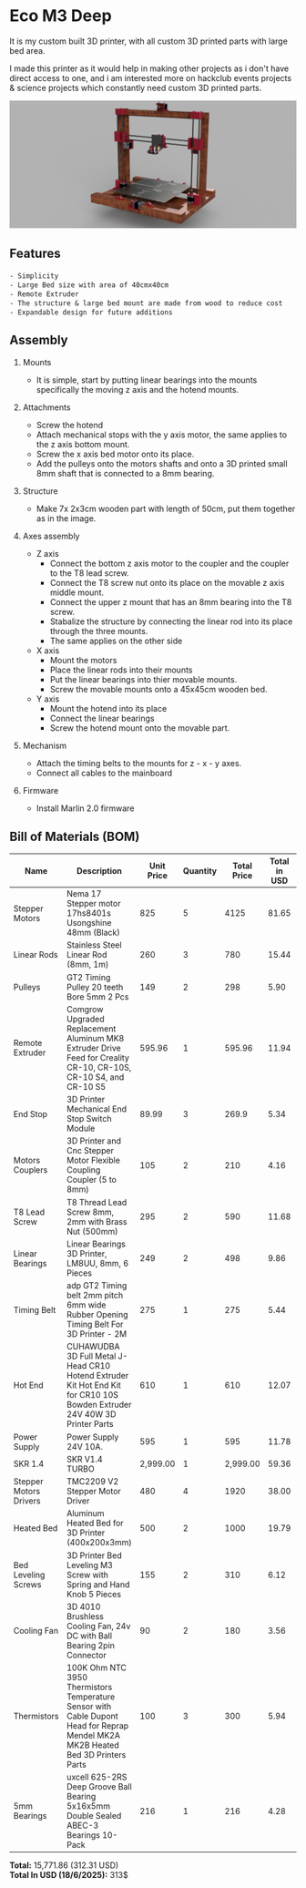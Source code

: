 # Eco M3 Deep
It is my custom built 3D printer, with all custom 3D printed parts with large bed area.

I made this printer as it would help in making other projects as i don't have direct access to one, and i am interested more on hackclub events projects & science projects which constantly need custom 3D printed parts.

![The Printer](./Rendered/ThePrinter.png)

## Features 
    - Simplicity
    - Large Bed size with area of 40cmx40cm
    - Remote Extruder
    - The structure & large bed mount are made from wood to reduce cost
    - Expandable design for future additions

## Assembly
1. Mounts 

    - It is simple, start by putting linear bearings into the mounts specifically the moving z axis and the hotend mounts. 
2. Attachments
    -  Screw the hotend
    - Attach mechanical stops with the y axis motor, the same applies to the z axis bottom mount.
    - Screw the x axis bed motor onto its place.
    - Add the pulleys onto the motors shafts and onto a 3D printed small 8mm shaft that is connected to a 8mm bearing.
3. Structure
    - Make 7x 2x3cm wooden part with length of 50cm, put them together as in the image.
4. Axes assembly
    - Z axis
        - Connect the bottom z axis motor to the coupler and the coupler to the T8 lead screw.
        - Connect the T8 screw nut onto its place on the movable z axis middle mount.
        - Connect the upper z mount that has an 8mm bearing into the T8 screw.
        - Stabalize the structure by connecting the linear rod into its place through the three mounts.
        - The same applies on the other side
    - X axis
        - Mount the motors
        - Place the linear rods into their mounts 
        - Put the linear bearings into thier movable mounts.
        - Screw the movable mounts onto a 45x45cm wooden bed.
    - Y axis
        - Mount the hotend into its place
        - Connect the linear bearings
        - Screw the hotend mount onto the movable part.
5. Mechanism
    - Attach the timing belts to the mounts for z - x - y axes.
    - Connect all cables to the mainboard
6. Firmware
    - Install Marlin 2.0 firmware

## Bill of Materials (BOM)

| Name                     | Description                                                                 | Unit Price | Quantity | Total Price | Total in USD | Link |
|--------------------------|-----------------------------------------------------------------------------|------------|----------|-------------|--------------|------|
| Stepper Motors           | Nema 17 Stepper motor 17hs8401s Usongshine 48mm (Black)                    | 825        | 5        | 4125        | 81.65        | [Link](https://www.amazon.eg/-/en/gp/product/B0969CFKLM/ref=ox_sc_act_title_1?smid=A26I4OU0GDWZ7W&psc=1) |
| Linear Rods              | Stainless Steel Linear Rod (8mm, 1m)                                        | 260        | 3        | 780         | 15.44        | [Link](https://www.amazon.eg/-/en/gp/product/B09Z3QJF1P/ref=ox_sc_act_title_2?smid=A3G2ZVUBEERR0N&psc=1) |
| Pulleys                  | GT2 Timing Pulley 20 teeth Bore 5mm 2 Pcs                                   | 149        | 2        | 298         | 5.90         | [Link](https://www.amazon.eg/-/en/gp/product/B0969JNT3G/ref=ox_sc_act_title_2?smid=A26I4OU0GDWZ7W&psc=1) |
| Remote Extruder          | Comgrow Upgraded Replacement Aluminum MK8 Extruder Drive Feed for Creality CR-10, CR-10S, CR-10 S4, and CR-10 S5 | 595.96     | 1        | 595.96      | 11.94        | [Link](https://www.amazon.eg/-/en/gp/product/B07BBPFFVD/ref=ox_sc_act_title_1?smid=A22MDF17B7GE04&psc=1) |
| End Stop                 | 3D Printer Mechanical End Stop Switch Module                                | 89.99      | 3        | 269.9       | 5.34         | [Link](https://www.amazon.eg/-/en/gp/product/B0968R6TJ8/ref=ox_sc_act_title_5?smid=A1G5VPUVPXBMQ6&psc=1) |
| Motors Couplers          | 3D Printer and Cnc Stepper Motor Flexible Coupling Coupler (5 to 8mm)       | 105        | 2        | 210         | 4.16         | [Link](https://www.amazon.eg/-/en/gp/product/B0968ZBB2J/ref=ox_sc_act_title_6?smid=A26I4OU0GDWZ7W&psc=1) |
| T8 Lead Screw            | T8 Thread Lead Screw 8mm, 2mm with Brass Nut (500mm)                       | 295        | 2        | 590         | 11.68        | [Link](https://www.amazon.eg/-/en/gp/product/B0969HF39S/ref=ox_sc_act_title_7?smid=A22MDF17B7GE04&psc=1) |
| Linear Bearings          | Linear Bearings 3D Printer, LM8UU, 8mm, 6 Pieces                           | 249        | 2        | 498         | 9.86         | [Link](https://www.amazon.eg/-/en/gp/product/B0968Y5C94/ref=ox_sc_act_title_8?smid=A3HOVOH12T9VII&psc=1) |
| Timing Belt              | adp GT2 Timing belt 2mm pitch 6mm wide Rubber Opening Timing Belt For 3D Printer - 2M | 275        | 1        | 275         | 5.44         | [Link](https://www.amazon.eg/-/en/gp/product/B099DC5JK5/ref=ox_sc_act_title_9?smid=A26I4OU0GDWZ7W&psc=1) |
| Hot End                  | CUHAWUDBA 3D Full Metal J-Head CR10 Hotend Extruder Kit Hot End Kit for CR10 10S Bowden Extruder 24V 40W 3D Printer Parts | 610        | 1        | 610         | 12.07        | [Link](https://www.amazon.eg/-/en/gp/product/B082WQVCKT/ref=ox_sc_act_title_10?smid=A3HOVOH12T9VII&psc=1) |
| Power Supply             | Power Supply 24V 10A.                                                      | 595        | 1        | 595         | 11.78        | [Link](https://www.amazon.eg/-/en/gp/product/B0DR633KMW/ref=ox_sc_act_title_11?smid=A2DMKAT7ZKLGQN&psc=1) |
| SKR 1.4                  | SKR V1.4 TURBO                                                             | 2,999.00   | 1        | 2,999.00    | 59.36        | [Link](https://www.amazon.eg/-/en/gp/product/B09BMGXJ8S/ref=ox_sc_act_title_12?smid=A3HOVOH12T9VII&psc=1) |
| Stepper Motors Drivers   | TMC2209 V2 Stepper Motor Driver                                            | 480        | 4        | 1920        | 38.00        | [Link](https://www.amazon.eg/-/en/gp/product/B0DJZL2XPQ/ref=ox_sc_act_title_15?smid=ANKKSL5YJGFAH&psc=1) |
| Heated Bed               | Aluminum Heated Bed for 3D Printer (400x200x3mm)                           | 500        | 2        | 1000        | 19.79        | [Link](https://www.amazon.eg/-/en/gp/product/B099D8ZBVM/ref=ox_sc_act_title_1?smid=A2TUHD4CZOFOST&psc=1) |
| Bed Leveling Screws      | 3D Printer Bed Leveling M3 Screw with Spring and Hand Knob 5 Pieces        | 155        | 2        | 310         | 6.12         | [Link](https://www.amazon.eg/-/en/gp/product/B0968XHW56/ref=ewc_pr_img_1?smid=A22MDF17B7GE04&psc=1) |
| Cooling Fan              | 3D 4010 Brushless Cooling Fan, 24v DC with Ball Bearing 2pin Connector     | 90         | 2        | 180         | 3.56         | [Link](https://www.amazon.eg/-/en/gp/product/B0DJ9R2ZJ3/ref=ewc_pr_img_1?smid=A2DMKAT7ZKLGQN&psc=1) |
| Thermistors              | 100K Ohm NTC 3950 Thermistors Temperature Sensor with Cable Dupont Head for Reprap Mendel MK2A MK2B Heated Bed 3D Printers Parts | 100        | 3        | 300         | 5.94         | [Link](https://www.amazon.eg/-/en/gp/product/B09MSPWTM5/ref=ewc_pr_img_1?smid=A26I4OU0GDWZ7W&psc=1) |
| 5mm Bearings             | uxcell 625-2RS Deep Groove Ball Bearing 5x16x5mm Double Sealed ABEC-3 Bearings 10-Pack | 216        | 1        | 216         | 4.28         | [Link](https://www.amazon.eg/-/en/gp/product/B07TML6YP4/ref=ox_sc_act_title_1?smid=A24L91U83A8RCR&psc=1) |

**Total:** 15,771.86 (312.31 USD)  
**Total In USD (18/6/2025):** 313$